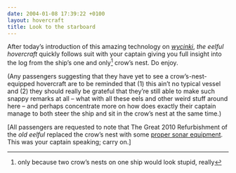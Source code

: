 ```yaml
---
date: 2004-01-08 17:39:22 +0100
layout: hovercraft
title: Look to the starboard
---
```


After today’s introduction of this amazing technology on <cite>[wycinki](/wycinki 'my Polish weblog')</cite>, <cite>the eelful hovercraft</cite> quickly follows suit with your captain giving you full insight into the log from the ship’s one and only[^1] crow’s nest. Do enjoy.

(Any passengers suggesting that they have yet to see a crow’s-nest-equipped hovercraft are to be reminded that (1) this ain’t no typical vessel and (2) they should really be grateful that they’re still able to make such snappy remarks at all – what with all these eels and other weird stuff around here – and perhaps concentrate more on how does exactly their captain manage to both steer the ship and sit in the crow’s nest at the same time.)

\[All passengers are requested to note that The Great 2010 Refurbishment of the <cite>old eelful</cite> replaced the crow’s nest with some [proper sonar equipment](/pings 'the machine that goes ping'). This was your captain speaking; carry on.\]

[^1]: only because two crow’s nests on one ship would look stupid, really
